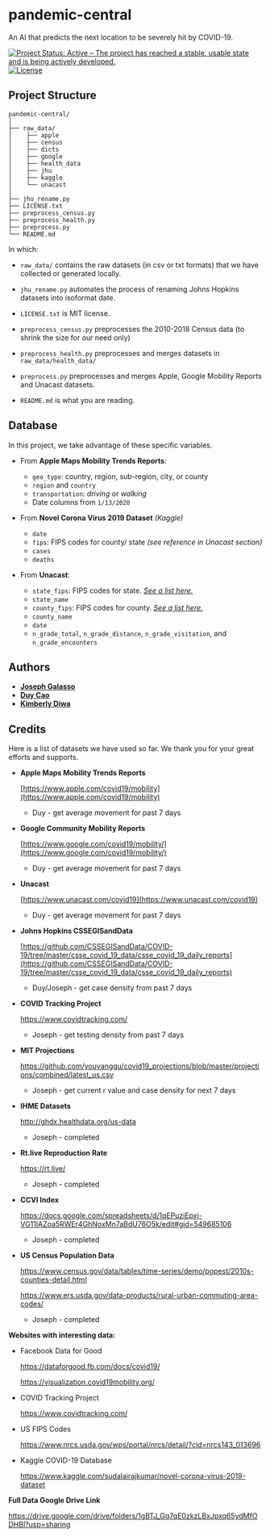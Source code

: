 # pandemic-central
An AI that predicts the next location to be severely hit by COVID-19.

[![Project Status: Active – The project has reached a stable, usable state and is being actively developed.](https://www.repostatus.org/badges/latest/active.svg)](https://www.repostatus.org/#active)
[![License](http://img.shields.io/:license-mit-blue.svg)](https://github.com/solveforj/pandemic-central/blob/master/LICENSE.txt)

## Project Structure
```
pandemic-central/
│
├── raw_data/
│    ├── apple
│    ├── census
│    ├── dicts
│    ├── google
│    ├── health_data
│    ├── jhu
│    ├── kaggle
│    └── unacast
│
├── jhu_rename.py
├── LICENSE.txt
├── preprocess_census.py
├── preprocess_health.py
├── preprocess.py
└── README.md
```
In which:
- `raw_data/` contains the raw datasets (in csv or txt formats) that we have collected or generated locally.


- `jhu_rename.py` automates the process of renaming Johns Hopkins datasets into isoformat date.


- `LICENSE.txt` is MIT license.


- `preprocess_census.py` preprocesses the 2010-2018 Census data (to shrink the size for our need only)


- `preprocess_health.py` preprocesses and merges datasets in `raw_data/health_data/`


- `preprocess.py` preprocesses and merges Apple, Google Mobility Reports and Unacast datasets.

- `README.md` is what you are reading.


## Database
In this project, we take advantage of these specific variables.

* From **Apple Maps Mobility Trends Reports**:
  - `geo_type`: country, region, sub-region, city, or county
  - `region` and `country`
  - `transportation`: _driving_ or _walking_
  - Date columns from `1/13/2020`


* From **Novel Corona Virus 2019 Dataset** _(Kaggle)_
  - `date`
  - `fips`: FIPS codes for county/ state _(see reference in Unacast section)_
  - `cases`
  - `deaths`


* From **Unacast**:
  - `state_fips`: FIPS codes for state. [_See a list here._](https://www.nrcs.usda.gov/wps/portal/nrcs/detail/?cid=nrcs143_013696)
  - `state_name`
  - `county_fips`: FIPS codes for county. [_See a list here._](https://www.nrcs.usda.gov/wps/portal/nrcs/detail/national/home/?cid=nrcs143_013697)
  - `county_name`
  - `date`
  - `n_grade_total`, `n_grade_distance`, `n_grade_visitation`, and `n_grade_encounters`

## Authors
* [**Joseph Galasso**](https://github.com/solveforj/)
* [**Duy Cao**](https://github.com/caominhduy/)
* [**Kimberly Diwa**](https://github.com/kdiwa/)

## Credits
Here is a list of datasets we have used so far. We thank you for your great efforts and supports.

* **Apple Maps Mobility Trends Reports**

  [https://www.apple.com/covid19/mobility](https://www.apple.com/covid19/mobility)

  * Duy - get average movement for past 7 days


* **Google Community Mobility Reports**

  [https://www.google.com/covid19/mobility/](https://www.google.com/covid19/mobility/)

  * Duy - get average movement for past 7 days

* **Unacast**

  [https://www.unacast.com/covid19](https://www.unacast.com/covid19)

  * Duy - get average movement for past 7 days


* **Johns Hopkins CSSEGISandData**

  [https://github.com/CSSEGISandData/COVID-19/tree/master/csse_covid_19_data/csse_covid_19_daily_reports](https://github.com/CSSEGISandData/COVID-19/tree/master/csse_covid_19_data/csse_covid_19_daily_reports)

  * Duy/Joseph - get case density from past 7 days


* **COVID Tracking Project**

  https://www.covidtracking.com/

  * Joseph - get testing density from past 7 days


* **MIT Projections**

  https://github.com/youyanggu/covid19_projections/blob/master/projections/combined/latest_us.csv

  * Joseph - get current r value and case density for next 7 days


* **IHME Datasets**

  http://ghdx.healthdata.org/us-data

  * Joseph - completed


* **Rt.live Reproduction Rate**

  https://rt.live/

  * Joseph - completed


* **CCVI Index**

  https://docs.google.com/spreadsheets/d/1qEPuziEpxj-VG11IAZoa5RWEr4GhNoxMn7aBdU76O5k/edit#gid=549685106

  * Joseph - completed


* **US Census Population Data**

  https://www.census.gov/data/tables/time-series/demo/popest/2010s-counties-detail.html

  https://www.ers.usda.gov/data-products/rural-urban-commuting-area-codes/

  * Joseph - completed


**Websites with interesting data:**

* Facebook Data for Good

  https://dataforgood.fb.com/docs/covid19/

  https://visualization.covid19mobility.org/


* COVID Tracking Project

  https://www.covidtracking.com/


* US FIPS Codes

  https://www.nrcs.usda.gov/wps/portal/nrcs/detail/?cid=nrcs143_013696


* Kaggle COVID-19 Database

  https://www.kaggle.com/sudalairajkumar/novel-corona-virus-2019-dataset

**Full Data Google Drive Link**

https://drive.google.com/drive/folders/1gBTJ_Gq7qE0zkzLBxJpxq65ydMfODHBl?usp=sharing
